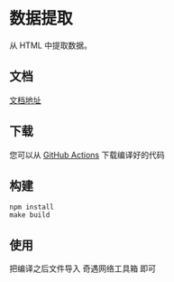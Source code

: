 # 数据提取

从 HTML 中提取数据。

## 文档

[文档地址](https://oss.qiyutech.tech/seo/extract/index.html)

## 下载

您可以从 [GitHub Actions](https://github.com/QiYuTechOrg/extract/actions) 下载编译好的代码

## 构建

```shell
npm install
make build
```

## 使用

把编译之后文件导入 奇遇网络工具箱 即可
